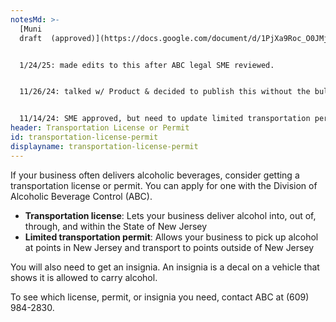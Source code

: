 ```yaml
---
notesMd: >-
  [Muni
  draft  (approved)](https://docs.google.com/document/d/1PjXa9Roc_O0JMj-8opdBND5OYBYsnwVoI8HE9jjcBv0/edit?usp=sharing)


  1/24/25: made edits to this after ABC legal SME reviewed. 


  11/26/24: talked w/ Product & decided to publish this without the bullet points for now until we hear back from SMEs. Regina will need to review the "limited transportation permit" description.


  11/14/24: SME approved, but need to update limited transportation permit description. needs content review.
header: Transportation License or Permit
id: transportation-license-permit
displayname: transportation-license-permit
---
```

If your business often delivers alcoholic beverages, consider getting a transportation license or permit. You can apply for one with the Division of Alcoholic Beverage Control (ABC).

* **Transportation license**: Lets your business deliver alcohol into, out of, through, and within the State of New Jersey
* **Limited transportation permit**: Allows your business to pick up alcohol at points in New Jersey and transport to points outside of New Jersey

You will also need to get an insignia. An insignia is a decal on a vehicle that shows it is allowed to carry alcohol.

To see which license, permit, or insignia you need, contact ABC at (609) 984-2830.
